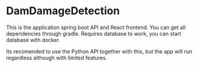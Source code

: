 # DamDamageDetection

This is the application spring boot API and React frontend.
You can get all dependencies through gradle.
Requires database to work, you can start database with docker.

Its recomended to use the Python API together with this, 
but the app will run regardless although with limited features.

